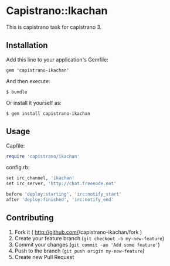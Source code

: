 Capistrano::Ikachan
===================

This is capistrano task for  capistrano 3.

Installation
------------

Add this line to your application's Gemfile:

    gem 'capistrano-ikachan'

And then execute:

    $ bundle

Or install it yourself as:

    $ gem install capistrano-ikachan

Usage
-----

Capfile:

```ruby
require 'capistrano/ikachan'
```

config.rb:

```ruby
set irc_channel, 'ikachan'
set irc_server, 'http://chat.freenode.net'

before 'deploy:starting', 'irc:notify_start'
after 'deploy:finished', 'irc:notify_end'
```

Contributing
------------

1. Fork it ( http://github.com/<my-github-username>/capistrano-ikachan/fork )
2. Create your feature branch (`git checkout -b my-new-feature`)
3. Commit your changes (`git commit -am 'Add some feature'`)
4. Push to the branch (`git push origin my-new-feature`)
5. Create new Pull Request
